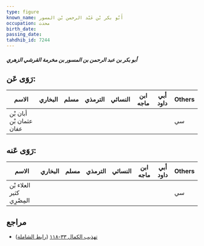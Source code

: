 ```yaml
---
type: figure
known_name: أَبُو بكر بْن عَبْد الرحمن بْن المسور
occupation: محدث
birth_date:
passing_date:
tahdhib_id: 7244
---
```

##### أبو بكر بن عبد الرحمن بن المسور بن مخرمة القرشي الزهري

## رَوَى عَن:
| الاسم                   | البخاري | مسلم | الترمذي | النسائي | ابن ماجه | أبي داود | Others |
| ----------------------- | ------- | ---- | ------- | ------- | -------- | -------- | ------ |
| أبان بْن عثمان بْن عفان |         |      |         |         |          |          | سي     |
## رَوَى عَنه:
| الاسم                     | البخاري | مسلم | الترمذي | النسائي | ابن ماجه | أبي داود | Others |
| ------------------------- | ------- | ---- | ------- | ------- | -------- | -------- | ------ |
| العلاء بْن كثير المِصْرِي |         |      |         |         |          |          | سي     |
## مراجع
- [تهذيب الكمال ٣٣-١١٨](obsidian://open?vault=Tahdhib-al-Kamal&file=Figures/٧٢٤٤-أبو%20بكر%20بن%20عبد%20الرحمن%20بن%20المسور%20بن%20مخرمة%20القرشي%20الزهري) ([رابط الشاملة](https://shamela.ws/book/3722/17789))